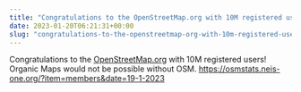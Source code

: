 ```yaml
---
title: "Congratulations to the OpenStreetMap.org with 10M registered users"
date: 2023-01-20T06:21:31+00:00
slug: "congratulations-to-the-openstreetmap-org-with-10m-registered-users"
---
```


Congratulations to the [OpenStreetMap.org](http://OpenStreetMap.org/) with 10M registered users! Organic Maps would not be possible without OSM. <https://osmstats.neis-one.org/?item=members&date=19-1-2023>
